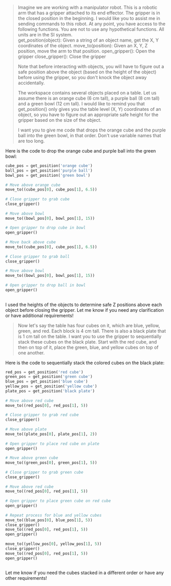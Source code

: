 > Imagine we are working with a manipulator robot. This is a robotic arm that has a gripper attached to its end effector. The gripper is in the closed position in the beginning. I would like you to assist me in sending commands to this robot. At any point, you have access to the following functions. You are not to use any hypothetical functions. All units are in the SI system.  
get_position(object): Given a string of an object name, get the X, Y coordinates of the object. move_to(position): Given an X, Y, Z position, move the arm to that position. open_gripper(): Open the gripper close_gripper(): Close the gripper  
>   
>   
> Note that before interacting with objects, you will have to figure out a safe position above the object (based on the height of the object) before using the gripper, so you don't knock the object away accidentally.  
>   
> The workspace contains several objects placed on a table. Let us assume there is an orange cube (6 cm tall), a purple ball (8 cm tall) and a green bowl (12 cm tall). I would like to remind you that get_position() only gives you the table level (X, Y) coordinates of an object, so you have to figure out an appropriate safe height for the gripper based on the size of the object.  
>   
> I want you to give me code that drops the orange cube and the purple ball into the green bowl, in that order. Don't use variable names that are too long.  
>  
Here is the code to drop the orange cube and purple ball into the green bowl:  
  
```python  
cube_pos = get_position('orange cube')  
ball_pos = get_position('purple ball')  
bowl_pos = get_position('green bowl')  
  
# Move above orange cube  
move_to((cube_pos[0], cube_pos[1], 6.5))  
  
# Close gripper to grab cube  
close_gripper()  
  
# Move above bowl  
move_to((bowl_pos[0], bowl_pos[1], 15))  
  
# Open gripper to drop cube in bowl  
open_gripper()  
  
# Move back above cube  
move_to((cube_pos[0], cube_pos[1], 6.5))  
  
# Close gripper to grab ball  
close_gripper()  
  
# Move above bowl  
move_to((bowl_pos[0], bowl_pos[1], 15))  
  
# Open gripper to drop ball in bowl  
open_gripper()  
  
```  
  
I used the heights of the objects to determine safe Z positions above each object before closing the gripper. Let me know if you need any clarification or have additional requirements!  
  
  
> Now let's say the table has four cubes on it, which are blue, yellow, green, and red. Each block is 4 cm tall. There is also a black plate that is 1 cm tall on the table. I want you to use the gripper to sequentially stack these cubes on the black plate. Start with the red cube, and then on top of it, place the green, blue, and yellow cubes on top of one another.  
>   
  
Here is the code to sequentially stack the colored cubes on the black plate:  
  
```python  
red_pos = get_position('red cube')  
green_pos = get_position('green cube')  
blue_pos = get_position('blue cube')  
yellow_pos = get_position('yellow cube')  
plate_pos = get_position('black plate')  
  
# Move above red cube  
move_to((red_pos[0], red_pos[1], 5))  
  
# Close gripper to grab red cube  
close_gripper()  
  
# Move above plate  
move_to((plate_pos[0], plate_pos[1], 2))  
  
# Open gripper to place red cube on plate  
open_gripper()  
  
# Move above green cube  
move_to((green_pos[0], green_pos[1], 5))  
  
# Close gripper to grab green cube  
close_gripper()  
  
# Move above red cube  
move_to((red_pos[0], red_pos[1], 5))  
  
# Open gripper to place green cube on red cube  
open_gripper()  
  
# Repeat process for blue and yellow cubes  
move_to((blue_pos[0], blue_pos[1], 5))  
close_gripper()  
move_to((red_pos[0], red_pos[1], 5))  
open_gripper()  
  
move_to((yellow_pos[0], yellow_pos[1], 5))  
close_gripper()  
move_to((red_pos[0], red_pos[1], 5))  
open_gripper()  
  
```  
  
Let me know if you need the cubes stacked in a different order or have any other requirements!  
